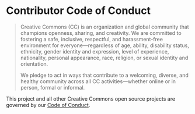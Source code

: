 # Contributor Code of Conduct

> Creative Commons (CC) is an organization and global community that champions
> openness, sharing, and creativity. We are committed to fostering a safe,
> inclusive, respectful, and harassment-free environment for
> everyone—regardless of age, ability, disability status, ethnicity, gender
> identity and expression, level of experience, nationality, personal
> appearance, race, religion, or sexual identity and orientation.
>
> We pledge to act in ways that contribute to a welcoming, diverse, and healthy
> community across all CC activities—whether online or in person, formal or
> informal.

This project and all other Creative Commons open source projects are governed
by our [Code of Conduct][code_of_conduct].

[code_of_conduct]: https://creativecommons.org/code-of-conduct/

